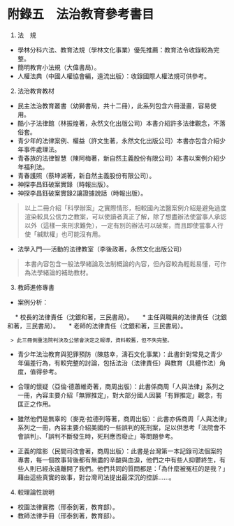 # 附錄五　法治教育參考書目

1. 法　規

  * 學林分科六法、教育法規（學林文化事業）優先推薦：教育法令收錄較為完整。
  * 簡明教育小法規（大偉書局）。
  * 人權法典（中國人權協會編，遠流出版）：收錄國際人權法規可供參考。

2. 法治教育教材

  * 民主法治教育叢書（幼獅書局，共十二冊），此系列包含六冊漫畫，容易使用。
  * 酷小子法律館（林振煌著，永然文化出版公司）本書介紹許多法律觀念，不落俗套。
  * 青少年的法律案例、權益（許文生著，永然文化出版公司）本書亦包含介紹少年事件處理法。
  * 青春族的法律智慧（陳阿梅著，新自然主義股份有限公司）本書以案例介紹少年福利法。
  * 青春護照（蔡坤湖著，新自然主義股份有限公司）。
  * 神探李昌鈺破案實錄（時報出版）。
  * 神探李昌鈺破案實錄2讓證據說話（時報出版）。

  > 以上二冊介紹「科學辦案」之實際情形，相較國內法醫案例介紹是避免過度渲染較具公信力之教案，可以使讀者真正了解，除了想盡辦法使當事人承認以外（這樣一來刑求難免），一定有別的辦法可以破案，而且即使當事人行使「緘默權」也可能沒有用。

  * 法學入門──活動的法律教室（李後政著，永然文化出版公司）
 
  > 本書內容包含一般法學緒論及法制概論的內容，但內容較為輕鬆易懂，可作為法學緒論的補助教材。

3. 教師進修專書

  * 案例分析：

　   * 校長的法律責任（沈銀和著，三民書局）。
　   * 主任與職員的法律責任（沈銀和著，三民書局）。
　   * 老師的法律責任（沈銀和著，三民書局）。

     > 此三冊側重法院判決及公懲會決定之報導，資料較舊，但不失完整。

  * 青少年法治教育與犯罪預防（陳慈幸，濤石文化事業）：此書針對常見之青少年偏差行為，有較完整的討論，包括法治（法律責任）與教育（具體作法）角度，值得參考。

  * 合理的懷疑（亞倫‧德蕭維奇著，商周出版）：此書係商周「人與法律」系列之一冊，內容主要介紹「無罪推定」，對大部分國人因襲「有罪推定」觀念，有匡正之作用。

  * 雖然他們是無辜的（麥克‧拉德列等著，商周出版）：此書亦係商周「人與法律」系列之一冊，內容主要介紹美國的一些誤判的死刑案，足以供思考「法院會不會誤判」、「誤判不斷發生時，死刑應否廢止」等問題參考。

  * 正義的陰影（民間司改會著，商周出版）：此書是台灣第一本記錄司法個案的專書，每一個故事背後都有無盡的辛酸與血淚，他們之中有些人抑鬱終生，有些人則已經永遠離開了我們。他們共同的質問都是：「為什麼被冤枉的是我？」藉由這些真實的故事，對台灣司法提出最深沉的控訴……。

4. 較理論性說明

  * 校園法律實務（邢泰釗著，教育部）。
  * 教師法律手冊（邢泰釗著，教育部）。




